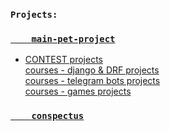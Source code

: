 <!--
**DVSAWR/DVSAWR** is a ✨ _special_ ✨ repository because its `README.md` (this file) appears on your GitHub profile.

Here are some ideas to get you started:

### Hi there 👋
- 🔭 I’m currently working on ...
- 🌱 I’m currently learning ...
- 👯 I’m looking to collaborate on ...
- 🤔 I’m looking for help with ...
- 💬 Ask me about ...
- 📫 How to reach me: ...
- 😄 Pronouns: ...
- ⚡ Fun fact: ...
-->

### `Projects:`
### [`    main-pet-project`]()
 
- [CONTEST projects](https://github.com/DVSAWR/contest-projects)\
[courses - django & DRF projects](https://github.com/DVSAWR/django-projects)\
[courses - telegram bots projects](https://github.com/DVSAWR/telegram-bots-projects)\
[courses - games projects](https://github.com/DVSAWR/games-projects)
  
  
### [`    conspectus`](https://github.com/DVSAWR/GLHF)

